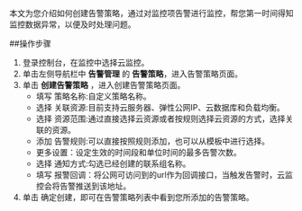 本文为您介绍如何创建告警策略，通过对监控项告警进行监控，帮您第一时间得知监控数据异常，以便及时处理问题。

##操作步骤
1. 登录控制台，在监控中选择云监控。
2. 单击左侧导航栏中 **告警管理** 的 **告警策略**，进入告警策略页面。
3. 单击 **创建告警策略** ，进入创建告警策略页面。
     - 填写 策略名称:自定义策略名称。
     - 选择 关联资源:目前支持云服务器、弹性公网IP、云数据库和负载均衡。
     - 选择 资源范围:通过直接选择云资源或者按规则选择云资源的方式，选择关联的资源。
     - 添加 告警规则:可以直接按照规则添加，也可以从模板中进行选择。
     - 更多设置：设定生效的时间段和单位时间的最多告警次数。
     - 选择 通知方式:勾选已经创建的联系组名称。
     - 填写 报警回调：将公网可访问到的url作为回调接口，当触发告警时，云监控会将告警推送到该地址。
5. 单击 确定创建，即可在告警策略列表中看到您所添加的告警策略。